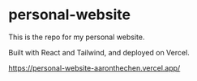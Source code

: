 # personal-website
This is the repo for my personal website.

Built with React and Tailwind, and deployed on Vercel.

https://personal-website-aaronthechen.vercel.app/
